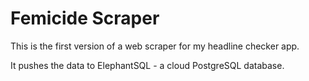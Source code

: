 # Femicide Scraper

This is the first version of a web scraper for my headline checker app. 

It pushes the data to ElephantSQL - a cloud PostgreSQL database.

